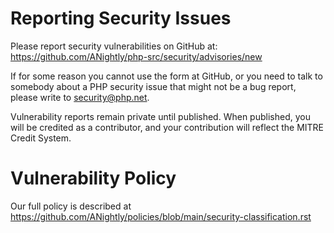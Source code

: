 # Reporting Security Issues

Please report security vulnerabilities on GitHub at:
<https://github.com/ANightly/php-src/security/advisories/new>

If for some reason you cannot use the form at GitHub, or you need to talk to
somebody about a PHP security issue that might not be a bug report, please write
to <security@php.net>.

Vulnerability reports remain private until published. When published, you will
be credited as a contributor, and your contribution will reflect the MITRE
Credit System.

# Vulnerability Policy

Our full policy is described at
https://github.com/ANightly/policies/blob/main/security-classification.rst
